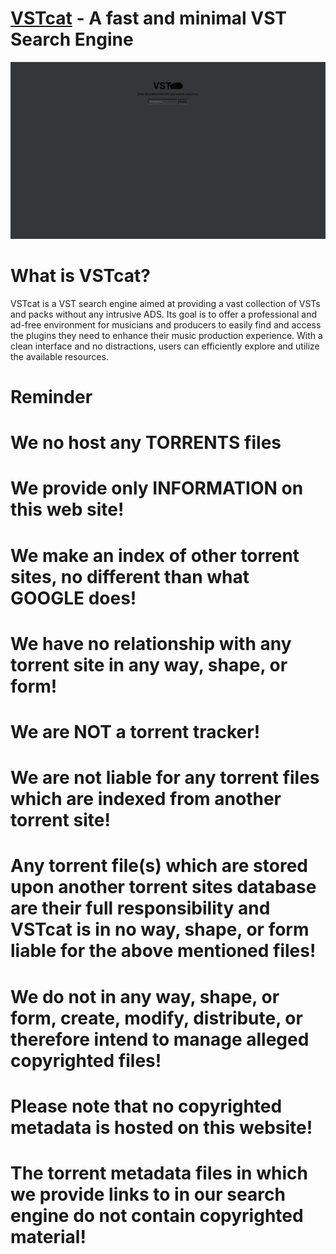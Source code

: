 # [VSTcat](https://ntho6.github.io/VSTcat/) - A fast and minimal VST Search Engine
<div align="center">
  <img src="/org/med/display.png" width="1200">
</div>

# What is VSTcat?

VSTcat is a VST search engine aimed at providing a vast collection of VSTs and packs without any intrusive ADS. Its goal is to offer a professional and ad-free environment for musicians and producers to easily find and access the plugins they need to enhance their music production experience. With a clean interface and no distractions, users can efficiently explore and utilize the available resources.

# Reminder

# We no host any TORRENTS files
# We provide only INFORMATION on this web site!
# We make an index of other torrent sites, no different than what GOOGLE does!
# We have no relationship with any torrent site in any way, shape, or form!
# We are NOT a torrent tracker!
# We are not liable for any torrent files which are indexed from another torrent site!
# Any torrent file(s) which are stored upon another torrent sites database are their full responsibility and VSTcat is in no way, shape, or form liable for the above mentioned files!
# We do not in any way, shape, or form, create, modify, distribute, or therefore intend to manage alleged copyrighted files!
# Please note that no copyrighted metadata is hosted on this website!
# The torrent metadata files in which we provide links to in our search engine do not contain copyrighted material!

